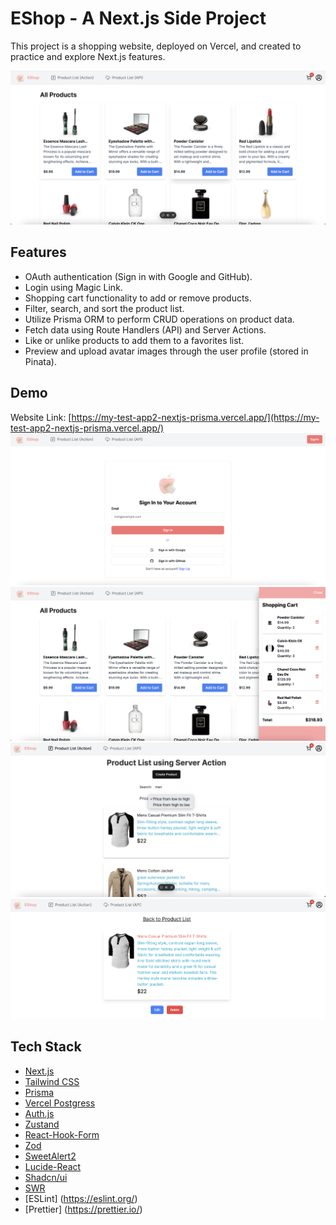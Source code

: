 # EShop - A Next.js Side Project

This project is a shopping website, deployed on Vercel, and created to practice and explore Next.js features.

![cover](images/cover.png)

## Features

- OAuth authentication (Sign in with Google and GitHub).
- Login using Magic Link.
- Shopping cart functionality to add or remove products.
- Filter, search, and sort the product list.
- Utilize Prisma ORM to perform CRUD operations on product data.
- Fetch data using Route Handlers (API) and Server Actions.
- Like or unlike products to add them to a favorites list.
- Preview and upload avatar images through the user profile (stored in Pinata).

## Demo

Website Link: [https://my-test-app2-nextjs-prisma.vercel.app/](https://my-test-app2-nextjs-prisma.vercel.app/)
![Signin](images/signin.png)
![Shopping Cart](images/shopping-cart.png)
![Product List](images/product-list.png)
![Product Detail](images/product-detail.png)

## Tech Stack

- [Next.js](https://nextjs.org/)
- [Tailwind CSS](https://tailwindcss.com/)
- [Prisma](https://www.prisma.io/)
- [Vercel Postgress](https://vercel.com/docs/storage/vercel-postgres)
- [Auth.js](https://authjs.dev/reference/nextjs)
- [Zustand](https://docs.pmnd.rs/zustand/getting-started/introduction)
- [React-Hook-Form](https://react-hook-form.com/)
- [Zod](https://zod.dev/)
- [SweetAlert2](https://sweetalert2.github.io/)
- [Lucide-React](https://lucide.dev/guide/packages/lucide-react)
- [Shadcn/ui](https://ui.shadcn.com/)
- [SWR](https://swr.vercel.app/)
- [ESLint] (https://eslint.org/)
- [Prettier] (https://prettier.io/)
